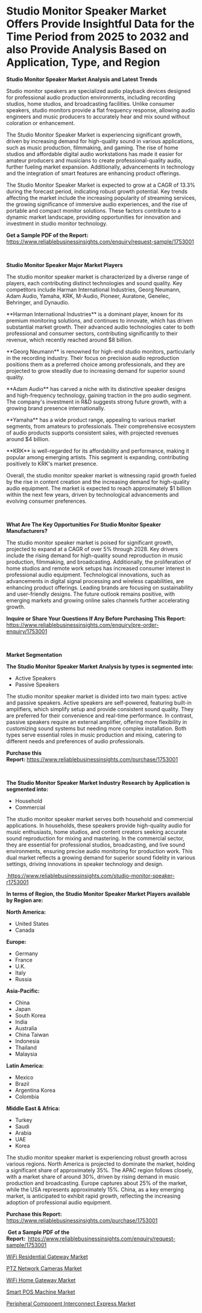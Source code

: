 <p><h1>Studio Monitor Speaker Market Offers Provide Insightful Data for the Time Period from 2025 to 2032 and also Provide Analysis Based on Application, Type, and Region</h1></p><p><strong>Studio Monitor Speaker Market Analysis and Latest Trends</strong></p>
<p><p>Studio monitor speakers are specialized audio playback devices designed for professional audio production environments, including recording studios, home studios, and broadcasting facilities. Unlike consumer speakers, studio monitors provide a flat frequency response, allowing audio engineers and music producers to accurately hear and mix sound without coloration or enhancement.</p><p>The Studio Monitor Speaker Market is experiencing significant growth, driven by increasing demand for high-quality sound in various applications, such as music production, filmmaking, and gaming. The rise of home studios and affordable digital audio workstations has made it easier for amateur producers and musicians to create professional-quality audio, further fueling market expansion. Additionally, advancements in technology and the integration of smart features are enhancing product offerings.</p><p>The Studio Monitor Speaker Market is expected to grow at a CAGR of 13.3% during the forecast period, indicating robust growth potential. Key trends affecting the market include the increasing popularity of streaming services, the growing significance of immersive audio experiences, and the rise of portable and compact monitor solutions. These factors contribute to a dynamic market landscape, providing opportunities for innovation and investment in studio monitor technology.</p></p>
<p><strong>Get a Sample PDF of the Report:&nbsp;</strong> <a href="https://www.reliablebusinessinsights.com/enquiry/request-sample/1753001?utm_campaign=1873&utm_medium=2&utm_source=Github&utm_content=ia&utm_term=11022025&utm_id=studio-monitor-speaker">https://www.reliablebusinessinsights.com/enquiry/request-sample/1753001</a></p>
<p>&nbsp;</p>
<p><strong>Studio Monitor Speaker Major Market Players</strong></p>
<p><p>The studio monitor speaker market is characterized by a diverse range of players, each contributing distinct technologies and sound quality. Key competitors include Harman International Industries, Georg Neumann, Adam Audio, Yamaha, KRK, M-Audio, Pioneer, Auratone, Genelec, Behringer, and Dynaudio.</p><p>**Harman International Industries** is a dominant player, known for its premium monitoring solutions, and continues to innovate, which has driven substantial market growth. Their advanced audio technologies cater to both professional and consumer sectors, contributing significantly to their revenue, which recently reached around $8 billion.</p><p>**Georg Neumann** is renowned for high-end studio monitors, particularly in the recording industry. Their focus on precision audio reproduction positions them as a preferred choice among professionals, and they are projected to grow steadily due to increasing demand for superior sound quality.</p><p>**Adam Audio** has carved a niche with its distinctive speaker designs and high-frequency technology, gaining traction in the pro audio segment. The company's investment in R&D suggests strong future growth, with a growing brand presence internationally.</p><p>**Yamaha** has a wide product range, appealing to various market segments, from amateurs to professionals. Their comprehensive ecosystem of audio products supports consistent sales, with projected revenues around $4 billion.</p><p>**KRK** is well-regarded for its affordability and performance, making it popular among emerging artists. This segment is expanding, contributing positively to KRK's market presence.</p><p>Overall, the studio monitor speaker market is witnessing rapid growth fueled by the rise in content creation and the increasing demand for high-quality audio equipment. The market is expected to reach approximately $1 billion within the next few years, driven by technological advancements and evolving consumer preferences.</p></p>
<p>&nbsp;</p>
<p><strong>What Are The Key Opportunities For Studio Monitor Speaker Manufacturers?</strong></p>
<p><p>The studio monitor speaker market is poised for significant growth, projected to expand at a CAGR of over 5% through 2028. Key drivers include the rising demand for high-quality sound reproduction in music production, filmmaking, and broadcasting. Additionally, the proliferation of home studios and remote work setups has increased consumer interest in professional audio equipment. Technological innovations, such as advancements in digital signal processing and wireless capabilities, are enhancing product offerings. Leading brands are focusing on sustainability and user-friendly designs. The future outlook remains positive, with emerging markets and growing online sales channels further accelerating growth.</p></p>
<p><strong>Inquire or Share Your Questions If Any Before Purchasing This Report:</strong> <a href="https://www.reliablebusinessinsights.com/enquiry/pre-order-enquiry/1753001?utm_campaign=1873&utm_medium=2&utm_source=Github&utm_content=ia&utm_term=11022025&utm_id=studio-monitor-speaker">https://www.reliablebusinessinsights.com/enquiry/pre-order-enquiry/1753001</a></p>
<p>&nbsp;</p>
<p><strong>Market Segmentation</strong></p>
<p><strong>The Studio Monitor Speaker Market Analysis by types is segmented into:</strong></p>
<p><ul><li>Active Speakers</li><li>Passive Speakers</li></ul></p>
<p><p>The studio monitor speaker market is divided into two main types: active and passive speakers. Active speakers are self-powered, featuring built-in amplifiers, which simplify setup and provide consistent sound quality. They are preferred for their convenience and real-time performance. In contrast, passive speakers require an external amplifier, offering more flexibility in customizing sound systems but needing more complex installation. Both types serve essential roles in music production and mixing, catering to different needs and preferences of audio professionals.</p></p>
<p><strong>Purchase this Report:&nbsp;</strong><a href="https://www.reliablebusinessinsights.com/purchase/1753001?utm_campaign=1873&utm_medium=2&utm_source=Github&utm_content=ia&utm_term=11022025&utm_id=studio-monitor-speaker">https://www.reliablebusinessinsights.com/purchase/1753001</a></p>
<p>&nbsp;</p>
<p><strong>The Studio Monitor Speaker Market Industry Research by Application is segmented into:</strong></p>
<p><ul><li>Household</li><li>Commercial</li></ul></p>
<p><p>The studio monitor speaker market serves both household and commercial applications. In households, these speakers provide high-quality audio for music enthusiasts, home studios, and content creators seeking accurate sound reproduction for mixing and mastering. In the commercial sector, they are essential for professional studios, broadcasting, and live sound environments, ensuring precise audio monitoring for production work. This dual market reflects a growing demand for superior sound fidelity in various settings, driving innovations in speaker technology and design.</p></p>
<p><a href="https://www.reliablebusinessinsights.com/studio-monitor-speaker-r1753001?utm_campaign=1873&utm_medium=2&utm_source=Github&utm_content=ia&utm_term=11022025&utm_id=studio-monitor-speaker">&nbsp;https://www.reliablebusinessinsights.com/studio-monitor-speaker-r1753001</a></p>
<p><strong>In terms of Region, the Studio Monitor Speaker Market Players available by Region are:</strong></p>
<p>
    <p> <strong> North America: </strong>
        <ul>
            <li>United States</li>
            <li>Canada</li>
        </ul>
        </p> 
    <p> <strong> Europe: </strong>
        <ul>
            <li>Germany</li>
            <li>France</li>
            <li>U.K.</li>
            <li>Italy</li>
            <li>Russia</li>
        </ul>
        </p> 
    <p> <strong> Asia-Pacific: </strong>
        <ul>
            <li>China</li>
            <li>Japan</li>
            <li>South Korea</li>
            <li>India</li>
            <li>Australia</li>
            <li>China Taiwan</li>
            <li>Indonesia</li>
            <li>Thailand</li>
            <li>Malaysia</li>
        </ul>
        </p> 
    <p> <strong> Latin America: </strong>
        <ul>
            <li>Mexico</li>
            <li>Brazil</li>
            <li>Argentina Korea</li>
            <li>Colombia</li>
        </ul>
        </p> 
    <p> <strong> Middle East & Africa: </strong>
        <ul>
            <li>Turkey</li>
            <li>Saudi</li>
            <li>Arabia</li>
            <li>UAE</li>
            <li>Korea</li>
        </ul>
    </p>
    </p>
<p><p>The studio monitor speaker market is experiencing robust growth across various regions. North America is projected to dominate the market, holding a significant share of approximately 35%. The APAC region follows closely, with a market share of around 30%, driven by rising demand in music production and broadcasting. Europe captures about 25% of the market, while the USA represents approximately 15%. China, as a key emerging market, is anticipated to exhibit rapid growth, reflecting the increasing adoption of professional audio equipment.</p></p>
<p><strong>Purchase this Report: </strong><a href="https://www.reliablebusinessinsights.com/purchase/1753001?utm_campaign=1873&utm_medium=2&utm_source=Github&utm_content=ia&utm_term=11022025&utm_id=studio-monitor-speaker">https://www.reliablebusinessinsights.com/purchase/1753001</a></p>
<p>&nbsp;<strong>Get a Sample PDF of the Report:&nbsp;&nbsp;</strong><a href="https://www.reliablebusinessinsights.com/enquiry/request-sample/1753001?utm_campaign=1873&utm_medium=2&utm_source=Github&utm_content=ia&utm_term=11022025&utm_id=studio-monitor-speaker">https://www.reliablebusinessinsights.com/enquiry/request-sample/1753001</a></p>
<p><strong></strong></p>
<p><p><a href="https://github.com/chinwonhanie/Market-Research-Report-List-1/blob/main/wifi-residential-gateway-market.md?utm_campaign=1873&utm_medium=2&utm_source=Github&utm_content=ia&utm_term=11022025&utm_id=studio-monitor-speaker">WiFi Residential Gateway Market</a></p><p><a href="https://github.com/erbaandone/Market-Research-Report-List-1/blob/main/ptz-network-cameras-market.md?utm_campaign=1873&utm_medium=2&utm_source=Github&utm_content=ia&utm_term=11022025&utm_id=studio-monitor-speaker">PTZ Network Cameras Market</a></p><p><a href="https://github.com/raquinyagua/Market-Research-Report-List-1/blob/main/wifi-home-gateway-market.md?utm_campaign=1873&utm_medium=2&utm_source=Github&utm_content=ia&utm_term=11022025&utm_id=studio-monitor-speaker">WiFi Home Gateway Market</a></p><p><a href="https://github.com/liendlmbopda54/Market-Research-Report-List-1/blob/main/smart-pos-machine-market.md?utm_campaign=1873&utm_medium=2&utm_source=Github&utm_content=ia&utm_term=11022025&utm_id=studio-monitor-speaker">Smart POS Machine Market</a></p><p><a href="https://github.com/vukiledubot90/Market-Research-Report-List-1/blob/main/peripheral-component-interconnect-express-market.md?utm_campaign=1873&utm_medium=2&utm_source=Github&utm_content=ia&utm_term=11022025&utm_id=studio-monitor-speaker">Peripheral Component Interconnect Express Market</a></p></p>
